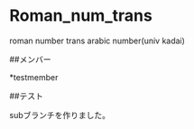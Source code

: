 # Roman_num_trans
roman number trans arabic number(univ kadai)


##メンバー

*testmember

##テスト

subブランチを作りました。